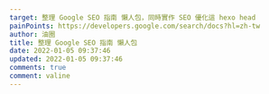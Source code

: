 ```yaml
---
target: 整理 Google SEO 指南 懶人包，同時實作 SEO 優化這 hexo head
painPoints: https://developers.google.com/search/docs?hl=zh-tw
author: 油圈
title: 整理 Google SEO 指南 懶人包
date: 2022-01-05 09:37:46
updated: 2022-01-05 09:37:46
comments: true
comment: valine
---
```

